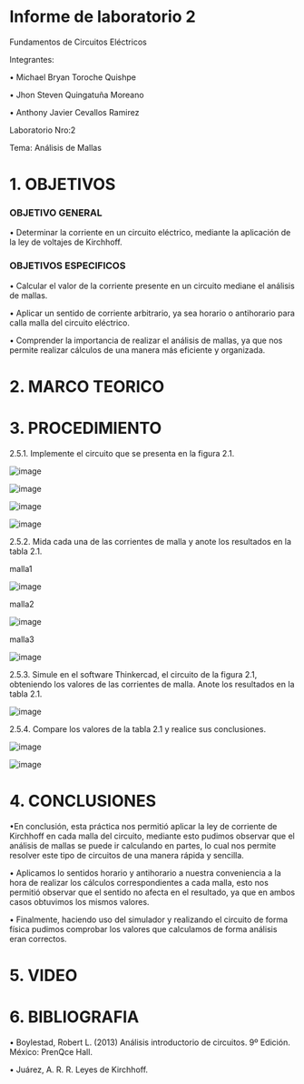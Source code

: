 # Informe de laboratorio 2
Fundamentos de Circuitos Eléctricos

Integrantes:

•	Michael Bryan Toroche Quishpe 

•	Jhon Steven Quingatuña Moreano

•	 Anthony Javier Cevallos Ramirez

Laboratorio Nro:2

Tema: Análisis de Mallas


# 1. OBJETIVOS

### OBJETIVO GENERAL
•	Determinar la corriente en un circuito eléctrico, mediante la aplicación de la ley de voltajes de Kirchhoff.


### OBJETIVOS ESPECIFICOS

• Calcular el valor de la corriente presente en un circuito mediane el análisis de mallas.

• Aplicar un sentido de corriente arbitrario, ya sea horario o antihorario para calla malla del circuito eléctrico.

• Comprender la importancia de realizar el análisis de mallas, ya que nos permite realizar cálculos de una manera más eficiente y organizada.


# 2. MARCO TEORICO



# 3.  PROCEDIMIENTO

2.5.1. Implemente el circuito que se presenta en la figura 2.1.

![image](https://user-images.githubusercontent.com/116813974/202570593-12d9a8bd-a7d4-4791-8a54-f190e246e573.png)

![image](https://user-images.githubusercontent.com/116813974/202570627-b3769401-3bc2-41bb-b68d-749b4cdae299.png)

![image](https://user-images.githubusercontent.com/116813974/202570666-e788ab2f-8bbe-4e90-a20c-e000b9b852c3.png)

![image](https://user-images.githubusercontent.com/116813974/202570723-c307309f-4f12-48a9-bc8a-b20874fc38ce.png)

2.5.2. Mida cada una de las corrientes de malla y anote los resultados en la tabla 2.1.

malla1

![image](https://user-images.githubusercontent.com/116813974/202570831-2dbdcec1-8158-4277-a18a-df759e106de5.png)

malla2

![image](https://user-images.githubusercontent.com/116813974/202570870-974c8946-3ed1-4adb-aff0-061f6bddba83.png)

malla3

![image](https://user-images.githubusercontent.com/116813974/202570916-f0ec59b6-d419-44e1-ac57-0231bbea96bb.png)

2.5.3. Simule en el software Thinkercad, el circuito de la figura 2.1, obteniendo los valores de las corrientes de malla. Anote los resultados en la tabla 2.1.

![image](https://user-images.githubusercontent.com/116813974/202571001-ca5cf47d-3a77-473a-8b50-61760e9daf5f.png)

2.5.4. Compare los valores de la tabla 2.1 y realice sus conclusiones.

![image](https://user-images.githubusercontent.com/116813974/202571049-b5adde6d-3763-4789-a8cf-af917b89a30b.png)

![image](https://user-images.githubusercontent.com/116813974/202572813-e2b60754-73da-4502-892d-33e7783410ec.png)




# 4. CONCLUSIONES 
•En conclusión, esta práctica nos permitió aplicar la ley de corriente de Kirchhoff en cada malla del circuito, mediante esto pudimos observar que el análisis de mallas se puede ir calculando en partes, lo cual nos permite resolver este tipo de circuitos de una manera rápida y sencilla.

•	Aplicamos lo sentidos horario y antihorario a nuestra conveniencia a la hora de realizar los cálculos correspondientes a cada malla, esto nos permitió observar que el sentido no afecta en el resultado, ya que en ambos casos obtuvimos los mismos valores.

•	Finalmente, haciendo uso del simulador y realizando el circuito de forma física pudimos comprobar los valores que calculamos de forma análisis eran correctos.

# 5. VIDEO


# 6. BIBLIOGRAFIA
• Boylestad,	Robert	L.	(2013)	Análisis	introductorio	de	circuitos. 9º	Edición.	México:	PrenQce	Hall.	

• Juárez, A. R. R. Leyes de Kirchhoff.

